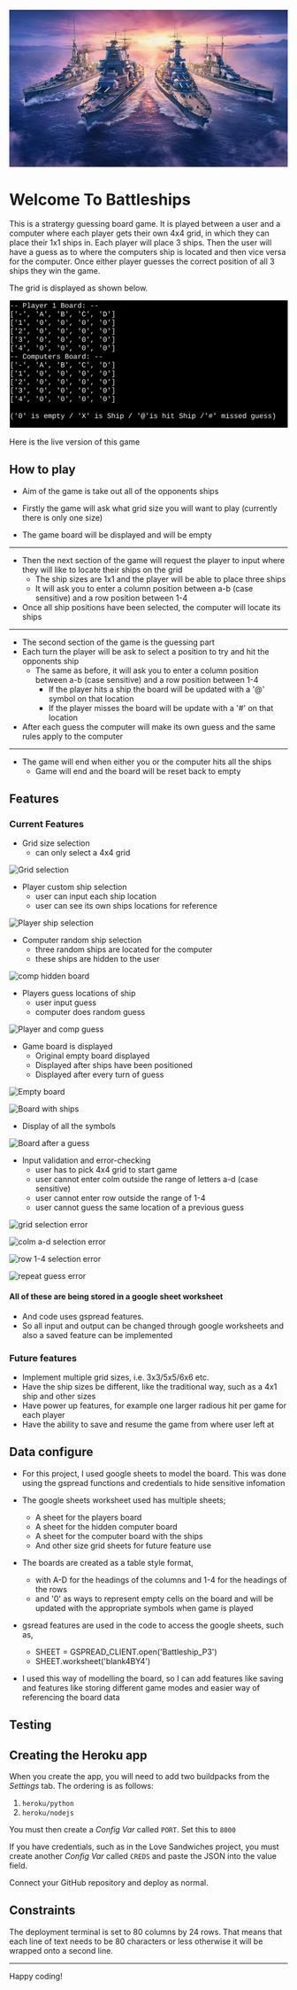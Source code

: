 ![Battleships](https://github.com/mushfique44/BattleShip_P3/blob/main/images/battleship_img.jpeg)

# Welcome To Battleships

This is a stratergy guessing board game. It is played between a user and a computer where each player gets their own 4x4 grid, in which they can place their 1x1 ships in. Each player will place 3 ships. Then the user will have a guess as to where the computers ship is located and then vice versa for the computer. Once either player guesses the correct position of all 3 ships they win the game.

The grid is displayed as shown below.

![Battleship Board](https://github.com/mushfique44/BattleShip_P3/blob/main/images/battleship_board.jpeg)

Here is the live version of this game

## How to play

- Aim of the game is take out all of the opponents ships

- Firstly the game will ask what grid size you will want to play (currently there is only one size)
- The game board will be displayed and will be empty
- - -
- Then the next section of the game will request the player to input where they will like to locate their ships on the grid
  - The ship sizes are 1x1 and the player will be able to place three ships
  - It will ask you to enter a column position between a-b (case sensitive) and a row position between 1-4
- Once all ship positions have been selected, the computer will locate its ships
- - - 
- The second section of the game is the guessing part
- Each turn the player will be ask to select a position to try and hit the opponents ship
  - The same as before, it will ask you to enter a column position between a-b (case sensitive) and a row position between 1-4
    - If the player hits a ship the board will be updated with a '@' symbol on that location
    - If the player misses the board will be update with a '#' on that location
- After each guess the computer will make its own guess and the same rules apply to the computer
- - -
- The game will end when either you or the computer hits all the ships
  - Game will end and the board will be reset back to empty

## Features

### Current Features

- Grid size selection 
  - can only select a 4x4 grid

![Grid selection]()

- Player custom ship selection
  - user can input each ship location
  - user can see its own ships locations for reference

![Player ship selection]()

- Computer random ship selection
  - three random ships are located for the computer
  - these ships are hidden to the user  

![comp hidden board]()

- Players guess locations of ship
  - user input guess
  - computer does random guess

![Player and comp guess]()

- Game board is displayed
  - Original empty board displayed
  - Displayed after ships have been positioned
  - Displayed after every turn of guess

![Empty board]()

![Board with ships]()

  - Display of all the symbols

![Board after a guess]()

- Input validation and error-checking
  - user has to pick 4x4 grid to start game
  - user cannot enter colm outside the range of letters a-d (case sensitive)
  - user cannot enter row outside the range of 1-4
  - user cannot guess the same location of a previous guess

![grid selection error]()

![colm a-d selection error]()

![row 1-4 selection error]()

![repeat guess error]()

#### All of these are being stored in a google sheet worksheet
- And code uses gspread features.
- So all input and output can be changed through google worksheets and also a saved feature can be implemented

### Future features

- Implement multiple grid sizes, i.e. 3x3/5x5/6x6 etc.
- Have the ship sizes be different, like the traditional way, such as a 4x1 ship and other sizes
- Have power up features, for example one larger radious hit per game for each player
- Have the ability to save and resume the game from where user left at 

## Data configure

- For this project, I used google sheets to model the board. This was done using the gspread functions and credentials to hide sensitive infomation
- The google sheets worksheet used has multiple sheets;
  - A sheet for the players board
  - A sheet for the hidden computer board
  - A sheet for the computer board with the ships
  - And other size grid sheets for future feature use
- The boards are created as a table style format, 
  - with A-D for the headings of the columns and 1-4 for the headings of the rows 
  - and '0' as ways to represent empty cells on the board and will be updated with the appropriate symbols when game is played

- gsread features are used in the code to access the google sheets, such as,
  - SHEET = GSPREAD_CLIENT.open('Battleship_P3')
  - SHEET.worksheet('blank4BY4')

- I used this way of modelling the board, so I can add features like saving and features like storing different game modes and easier way of referencing the board data

## Testing



## Creating the Heroku app

When you create the app, you will need to add two buildpacks from the _Settings_ tab. The ordering is as follows:

1. `heroku/python`
2. `heroku/nodejs`

You must then create a _Config Var_ called `PORT`. Set this to `8000`

If you have credentials, such as in the Love Sandwiches project, you must create another _Config Var_ called `CREDS` and paste the JSON into the value field.

Connect your GitHub repository and deploy as normal.

## Constraints

The deployment terminal is set to 80 columns by 24 rows. That means that each line of text needs to be 80 characters or less otherwise it will be wrapped onto a second line.

---

Happy coding!
